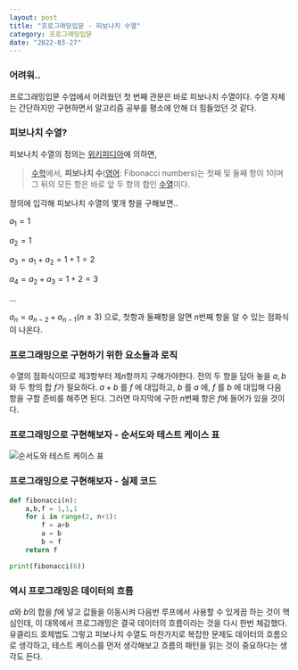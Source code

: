 ```yaml
---
layout: post
title: "프로그래밍입문 - 피보나치 수열"
category: 프로그래밍입문
date: "2022-03-27"
---
```


### 어려워..

프로그래밍입문 수업에서 어려웠던 첫 번째 관문은 바로 피보나치 수열이다. 수열 자체는 간단하지만 구현하면서 알고리즘 공부를 평소에 안해 더 힘들었던 것 같다.

  

### 피보나치 수열?

피보나치 수열의 정의는 [위키피디아](https://ko.wikipedia.org/wiki/피보나치_수 "위키피디아")에 의하면,

> [수학](https://ko.wikipedia.org/wiki/%EC%88%98%ED%95%99 "수학")에서, **피보나치 수**([영어](https://ko.wikipedia.org/wiki/%EC%98%81%EC%96%B4 "영어"): Fibonacci numbers)는 첫째 및 둘째 항이 1이며 그 뒤의 모든 항은 바로 앞 두 항의 합인 [수열](https://ko.wikipedia.org/wiki/%EC%88%98%EC%97%B4 "수열")이다. 

정의에 입각해 피보나치 수열의 몇개 항을 구해보면..

$a_1=1$

$a_2=1$

$a_3=a_1+a_2=1+1=2$ 

$a_4=a_2+a_3=1+2=3$ 

...

$a_n=a_{n-2}+a_{n-1} (n\geq3)$ 으로, 첫항과 둘째항을 알면 $n$번째 항을 알 수 있는 점화식이 나온다.

### 프로그래밍으로 구현하기 위한 요소들과 로직
수열의 점화식이므로 제3항부터 제$n$항까지 구해가야한다. 전의 두 항을 담아 놓을 $a, b$와 두 항의 합 $f$가 필요하다. $a+b$ 를 $f$ 에 대입하고, $b$ 를 $a$ 에, $f$ 를 $b$ 에 대입해 다음 항을 구할 준비를 해주면 된다. 그러면 마지막에 구한 $n$번째 항은 $f$에 들어가 있을 것이다.

### 프로그래밍으로 구현해보자 - 순서도와 테스트 케이스 표
![순서도와 테스트 케이스 표](https://lh3.googleusercontent.com/pw/AM-JKLUqbUT5ddR19mkEMyvNpId41786Squ5M6eT26kXHFoJhz4CFijVtNPI7dZPDjanQTyDDl9TTEUEzx6RhslXEmQRDJ3Ya7mwMSzYgGVu6y5JKzosdNZp1ugifN589QdiVLkgy-XbCDJr2otY2-CDzVVpGA=w1117-h412-no?authuser=0)

### 프로그래밍으로 구현해보자 - 실제 코드
```python
def fibonacci(n):
	a,b,f = 1,1,1
	for i in range(2, n+1):
		f = a+b
		a = b
		b = f
	return f

print(fibonacci(6))
```

### 역시 프로그래밍은 데이터의 흐름
$a$와 $b$의 합을 $f$에 넣고 값들을 이동시켜 다음번 루프에서 사용할 수 있게끔 하는 것이 핵심인데, 이 대목에서 프로그래밍은 결국 데이터의 흐름이라는 것을 다시 한번 체감했다. 유클리드 호제법도 그렇고 피보나치 수열도 마찬가지로 복잡한 문제도 데이터의 흐름으로 생각하고, 테스트 케이스를 먼저 생각해보고 흐름의 패턴을 읽는 것이 중요하다는 생각도 든다. 